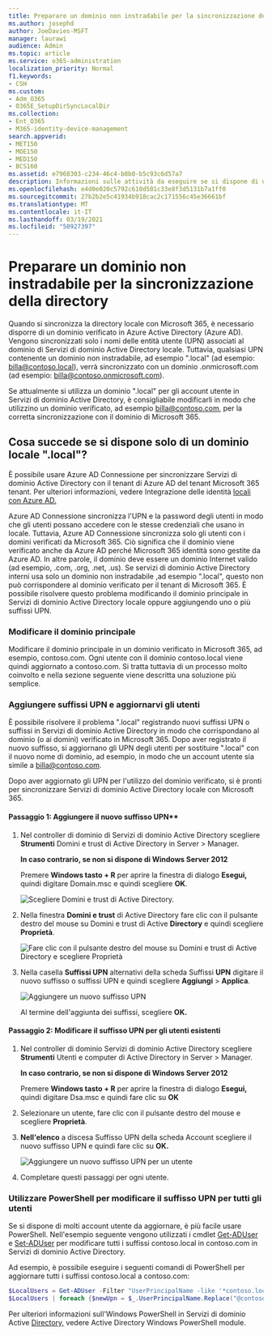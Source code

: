 ```yaml
---
title: Preparare un dominio non instradabile per la sincronizzazione della directory
ms.author: josephd
author: JoeDavies-MSFT
manager: laurawi
audience: Admin
ms.topic: article
ms.service: o365-administration
localization_priority: Normal
f1.keywords:
- CSH
ms.custom:
- Adm_O365
- O365E_SetupDirSyncLocalDir
ms.collection:
- Ent_O365
- M365-identity-device-management
search.appverid:
- MET150
- MOE150
- MED150
- BCS160
ms.assetid: e7968303-c234-46c4-b8b0-b5c93c6d57a7
description: Informazioni sulle attività da eseguire se si dispone di un dominio non instradabile associato agli account utente locali prima di sincronizzarli con il tenant Microsoft 365 locale.
ms.openlocfilehash: e4d0e020c5792c610d501c33e8f3d5131b7a1ff0
ms.sourcegitcommit: 27b2b2e5c41934b918cac2c171556c45e36661bf
ms.translationtype: MT
ms.contentlocale: it-IT
ms.lasthandoff: 03/19/2021
ms.locfileid: "50927397"
---
```

# <a name="prepare-a-non-routable-domain-for-directory-synchronization"></a>Preparare un dominio non instradabile per la sincronizzazione della directory

Quando si sincronizza la directory locale con Microsoft 365, è necessario disporre di un dominio verificato in Azure Active Directory (Azure AD). Vengono sincronizzati solo i nomi delle entità utente (UPN) associati al dominio di Servizi di dominio Active Directory locale. Tuttavia, qualsiasi UPN contenente un dominio non instradabile, ad esempio ".local" (ad esempio: billa@contoso.local), verrà sincronizzato con un dominio .onmicrosoft.com (ad esempio: billa@contoso.onmicrosoft.com). 

Se attualmente si utilizza un dominio ".local" per gli account utente in Servizi di dominio Active Directory, è consigliabile modificarli in modo che utilizzino un dominio verificato, ad esempio billa@contoso.com, per la corretta sincronizzazione con il dominio di Microsoft 365.
  
## <a name="what-if-i-only-have-a-local-on-premises-domain"></a>Cosa succede se si dispone solo di un dominio locale ".local"?

È possibile usare Azure AD Connessione per sincronizzare Servizi di dominio Active Directory con il tenant di Azure AD del tenant Microsoft 365 tenant. Per ulteriori informazioni, vedere Integrazione delle identità [locali con Azure AD.](/azure/architecture/reference-architectures/identity/azure-ad)
  
Azure AD Connessione sincronizza l'UPN e la password degli utenti in modo che gli utenti possano accedere con le stesse credenziali che usano in locale. Tuttavia, Azure AD Connessione sincronizza solo gli utenti con i domini verificati da Microsoft 365. Ciò significa che il dominio viene verificato anche da Azure AD perché Microsoft 365 identità sono gestite da Azure AD. In altre parole, il dominio deve essere un dominio Internet valido (ad esempio, .com, .org, .net, .us). Se servizi di dominio Active Directory interni usa solo un dominio non instradabile ,ad esempio ".local", questo non può corrispondere al dominio verificato per il tenant di Microsoft 365. È possibile risolvere questo problema modificando il dominio principale in Servizi di dominio Active Directory locale oppure aggiungendo uno o più suffissi UPN.
  
### <a name="change-your-primary-domain"></a>Modificare il dominio principale

Modificare il dominio principale in un dominio verificato in Microsoft 365, ad esempio, contoso.com. Ogni utente con il dominio contoso.local viene quindi aggiornato a contoso.com. Si tratta tuttavia di un processo molto coinvolto e nella sezione seguente viene descritta una soluzione più semplice.
  
### <a name="add-upn-suffixes-and-update-your-users-to-them"></a>Aggiungere suffissi UPN e aggiornarvi gli utenti

È possibile risolvere il problema ".local" registrando nuovi suffissi UPN o suffissi in Servizi di dominio Active Directory in modo che corrispondano al dominio (o ai domini) verificato in Microsoft 365. Dopo aver registrato il nuovo suffisso, si aggiornano gli UPN degli utenti per sostituire ".local" con il nuovo nome di dominio, ad esempio, in modo che un account utente sia simile a billa@contoso.com.
  
Dopo aver aggiornato gli UPN per l'utilizzo del dominio verificato, si è pronti per sincronizzare Servizi di dominio Active Directory locale con Microsoft 365.
  
#### <a name="step-1-add-the-new-upn-suffix"></a>Passaggio 1: Aggiungere il nuovo suffisso UPN**
  
1. Nel controller di dominio di Servizi di dominio Active Directory scegliere **Strumenti** Domini e trust di Active Directory in Server \> Manager.
    
    **In caso contrario, se non si dispone di Windows Server 2012**
    
    Premere **Windows tasto + R** per aprire la finestra di dialogo **Esegui,** quindi digitare Domain.msc e quindi scegliere **OK**.
    
    ![Scegliere Domini e trust di Active Directory.](../media/46b6e007-9741-44af-8517-6f682e0ac974.png)
  
2. Nella finestra **Domini e trust** di Active Directory fare clic con il pulsante destro del mouse su Domini e trust di Active **Directory** e quindi scegliere **Proprietà**.
    
    ![Fare clic con il pulsante destro del mouse su Domini e trust di Active Directory e scegliere Proprietà](../media/39d20812-ffb5-4ba9-8d7b-477377ac360d.png)
  
3. Nella casella **Suffissi UPN** alternativi della scheda Suffissi **UPN** digitare il nuovo suffisso o suffissi UPN e quindi scegliere **Aggiungi** \> **Applica**.
    
    ![Aggiungere un nuovo suffisso UPN](../media/a4aaf919-7adf-469a-b93f-83ef284c0915.PNG)
  
    Al termine dell'aggiunta dei suffissi, scegliere **OK.** 
    
 #### <a name="step-2-change-the-upn-suffix-for-existing-users"></a>Passaggio 2: Modificare il suffisso UPN per gli utenti esistenti
  
1. Nel controller di dominio Servizi di dominio Active Directory scegliere **Strumenti** Utenti e computer di Active Directory in Server \> Manager.
    
    **In caso contrario, se non si dispone di Windows Server 2012**
    
    Premere **Windows tasto + R** per aprire la finestra di dialogo **Esegui,** quindi digitare Dsa.msc e quindi fare clic su **OK**
    
2. Selezionare un utente, fare clic con il pulsante destro del mouse e scegliere **Proprietà**.
    
3. **Nell'elenco** a discesa Suffisso UPN della scheda Account scegliere il nuovo suffisso UPN e quindi fare clic su **OK.**
    
    ![Aggiungere un nuovo suffisso UPN per un utente](../media/54876751-49f0-48cc-b864-2623c4835563.png)
  
4. Completare questi passaggi per ogni utente.
    
   
### <a name="use-powershell-to-change-the-upn-suffix-for-all-of-your-users"></a>Utilizzare PowerShell per modificare il suffisso UPN per tutti gli utenti

Se si dispone di molti account utente da aggiornare, è più facile usare PowerShell. Nell'esempio seguente vengono utilizzati i cmdlet [Get-ADUser](/previous-versions/windows/it-pro/windows-server-2008-R2-and-2008/ee617241(v=technet.10)) e [Set-ADUser](/previous-versions/windows/it-pro/windows-server-2008-R2-and-2008/ee617215(v=technet.10)) per modificare tutti i suffissi contoso.local in contoso.com in Servizi di dominio Active Directory. 

Ad esempio, è possibile eseguire i seguenti comandi di PowerShell per aggiornare tutti i suffissi contoso.local a contoso.com:
    
  ```powershell
  $LocalUsers = Get-ADUser -Filter "UserPrincipalName -like '*contoso.local'" -Properties userPrincipalName -ResultSetSize $null
  $LocalUsers | foreach {$newUpn = $_.UserPrincipalName.Replace("@contoso.local","@contoso.com"); $_ | Set-ADUser -UserPrincipalName $newUpn}
  ```

Per ulteriori informazioni sull'Windows PowerShell in Servizi di dominio Active [Directory,](/previous-versions/windows/it-pro/windows-server-2008-R2-and-2008/ee617195(v=technet.10)) vedere Active Directory Windows PowerShell module.
